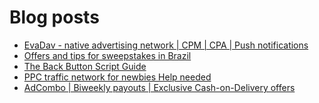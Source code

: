 # Blog posts
<!-- BLOG-POST-LIST:START -->
- [EvaDav - native advertising network | CPM | CPA | Push notifications](https://afflift.com/f/threads/evadav-native-advertising-network-cpm-cpa-push-notifications.1501/)
- [Offers and tips for sweepstakes in Brazil](https://afflift.com/f/threads/offers-and-tips-for-sweepstakes-in-brazil.9871/)
- [The Back Button Script Guide](https://afflift.com/f/threads/the-back-button-script-guide.8283/)
- [PPC traffic network for newbies  Help needed](https://afflift.com/f/threads/ppc-traffic-network-for-newbies-help-needed.9855/)
- [AdCombo | Biweekly payouts | Exclusive Cash-on-Delivery offers](https://afflift.com/f/threads/adcombo-biweekly-payouts-exclusive-cash-on-delivery-offers.3509/)
<!-- BLOG-POST-LIST:END -->
